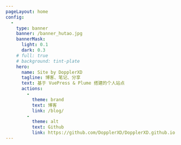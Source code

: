 ```yaml
---
pageLayout: home
config:
  -
    type: banner
    banner: /banner_hutao.jpg
    bannerMask:
      light: 0.1
      dark: 0.3
    # full: true
    # background: tint-plate
    hero:
      name: Site by DopplerXD
      tagline: 博客、笔记、分享
      text: 基于 VuePress & Plume 搭建的个人站点
      actions:
        -
          theme: brand
          text: 博客
          link: /blog/
        -
          theme: alt
          text: Github
          link: https://github.com/DopplerXD/DopplerXD.github.io
---
```

